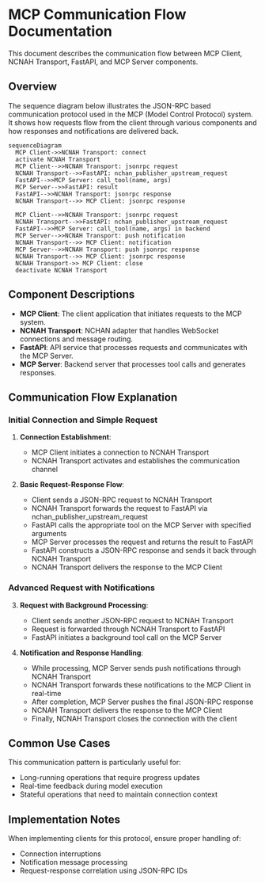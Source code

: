 # MCP Communication Flow Documentation

This document describes the communication flow between MCP Client, NCNAH Transport, FastAPI, and MCP Server components.

## Overview

The sequence diagram below illustrates the JSON-RPC based communication protocol used in the MCP (Model Control Protocol) system. It shows how requests flow from the client through various components and how responses and notifications are delivered back.

```mermaid
sequenceDiagram
  MCP Client->>NCNAH Transport: connect
  activate NCNAH Transport
  MCP Client-->>NCNAH Transport: jsonrpc request
  NCNAH Transport-->>FastAPI: nchan_publisher_upstream_request
  FastAPI-->>MCP Server: call_tool(name, args)
  MCP Server-->>FastAPI: result
  FastAPI-->>NCNAH Transport: jsonrpc response
  NCNAH Transport-->> MCP Client: jsonrpc response
  
  MCP Client-->>NCNAH Transport: jsonrpc request
  NCNAH Transport-->>FastAPI: nchan_publisher_upstream_request
  FastAPI-->>MCP Server: call_tool(name, args) in backend
  MCP Server-->>NCNAH Transport: push notification
  NCNAH Transport-->> MCP Client: notification
  MCP Server-->>NCNAH Transport: push jsonrpc response
  NCNAH Transport-->> MCP Client: jsonrpc response
  NCNAH Transport->> MCP Client: close
  deactivate NCNAH Transport
```

## Component Descriptions

- **MCP Client**: The client application that initiates requests to the MCP system.
- **NCNAH Transport**: NCHAN adapter that handles WebSocket connections and message routing.
- **FastAPI**: API service that processes requests and communicates with the MCP Server.
- **MCP Server**: Backend server that processes tool calls and generates responses.

## Communication Flow Explanation

### Initial Connection and Simple Request

1. **Connection Establishment**:
   - MCP Client initiates a connection to NCNAH Transport
   - NCNAH Transport activates and establishes the communication channel

2. **Basic Request-Response Flow**:
   - Client sends a JSON-RPC request to NCNAH Transport
   - NCNAH Transport forwards the request to FastAPI via nchan_publisher_upstream_request
   - FastAPI calls the appropriate tool on the MCP Server with specified arguments
   - MCP Server processes the request and returns the result to FastAPI
   - FastAPI constructs a JSON-RPC response and sends it back through NCNAH Transport
   - NCNAH Transport delivers the response to the MCP Client

### Advanced Request with Notifications

3. **Request with Background Processing**:
   - Client sends another JSON-RPC request to NCNAH Transport
   - Request is forwarded through NCNAH Transport to FastAPI
   - FastAPI initiates a background tool call on the MCP Server

4. **Notification and Response Handling**:
   - While processing, MCP Server sends push notifications through NCNAH Transport
   - NCNAH Transport forwards these notifications to the MCP Client in real-time
   - After completion, MCP Server pushes the final JSON-RPC response
   - NCNAH Transport delivers the response to the MCP Client
   - Finally, NCNAH Transport closes the connection with the client

## Common Use Cases

This communication pattern is particularly useful for:
- Long-running operations that require progress updates
- Real-time feedback during model execution
- Stateful operations that need to maintain connection context

## Implementation Notes

When implementing clients for this protocol, ensure proper handling of:
- Connection interruptions
- Notification message processing
- Request-response correlation using JSON-RPC IDs
